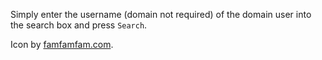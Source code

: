 Simply enter the username (domain not required) of the domain user into the search box and press `Search`.  
  
Icon by [famfamfam.com](http://www.google.com/url?sa=t&rct=j&q=famfamfam&source=web&cd=1&ved=0CCgQFjAA&url=http%3A%2F%2Fwww.famfamfam.com%2F&ei=kjBVU6_pE-XgsASY3YLwCA&usg=AFQjCNEH3_tpz0ufm1PzgqVDc4M_XlSpoQ&sig2=AVQCakWiL-LNxan27lZ8ZQ&bvm=bv.65058239,d.cWc&cad=rja).